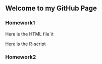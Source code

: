 ## Welcome to  my GitHub Page 

### Homework1
Here is the HTML file \t

[Here]('https://github.com/BU-IE-360/spring22-alicansahin/blob/be4af66eb8f04224c3ed86e23b2c373a9aecf831/IE%20360%20HW1.r') is the R-script



### Homework2



